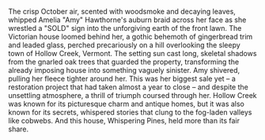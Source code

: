 The crisp October air, scented with woodsmoke and decaying leaves, whipped Amelia "Amy" Hawthorne's auburn braid across her face as she wrestled a "SOLD" sign into the unforgiving earth of the front lawn.  The Victorian house loomed behind her, a gothic behemoth of gingerbread trim and leaded glass, perched precariously on a hill overlooking the sleepy town of Hollow Creek, Vermont.  The setting sun cast long, skeletal shadows from the gnarled oak trees that guarded the property, transforming the already imposing house into something vaguely sinister. Amy shivered, pulling her fleece tighter around her.  This was her biggest sale yet – a restoration project that had taken almost a year to close – and despite the unsettling atmosphere, a thrill of triumph coursed through her.  Hollow Creek was known for its picturesque charm and antique homes, but it was also known for its secrets, whispered stories that clung to the fog-laden valleys like cobwebs.  And this house, Whispering Pines, held more than its fair share.

